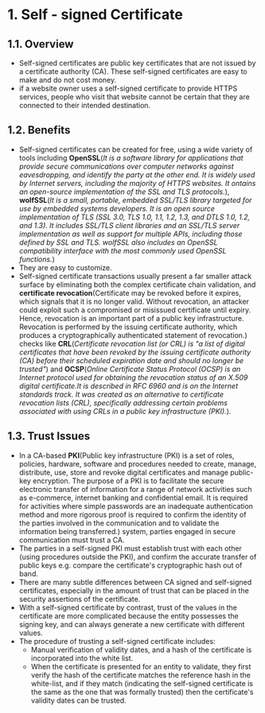 # 1. Self - signed Certificate
## 1.1. Overview 
- Self-signed certificates are public key certificates that are not issued by a   certificate authority (CA). These self-signed certificates are easy to make and do not cost money.
-  if a website owner uses a self-signed certificate to provide HTTPS services, people who visit that website cannot be certain that they are connected to their intended destination.
## 1.2. Benefits
- Self-signed certificates can be created for free, using a wide variety of tools including **OpenSSL**(*It is a software library for applications that provide secure communications over computer networks against eavesdropping, and identify the party at the other end. It is widely used by Internet servers, including the majority of HTTPS websites. It ontains an open-source implementation of the SSL and TLS protocols.*), **wolfSSL**(*It is a small, portable, embedded SSL/TLS library targeted for use by embedded systems developers. It is an open source implementation of TLS (SSL 3.0, TLS 1.0, 1.1, 1.2, 1.3, and DTLS 1.0, 1.2, and 1.3). It includes SSL/TLS client libraries and an SSL/TLS server implementation as well as support for multiple APIs, including those defined by SSL and TLS. wolfSSL also includes an OpenSSL compatibility interface with the most commonly used OpenSSL functions.*)
- They are easy to customize.
- Self-signed certificate transactions usually present a far smaller attack surface by eliminating both the complex certificate chain validation, and **certificate revocation**(Certificate may be revoked before it expires, which signals that it is no longer valid. Without revocation, an attacker could exploit such a compromised or misissued certificate until expiry. Hence, revocation is an important part of a public key infrastructure. Revocation is performed by the issuing certificate authority, which produces a cryptographically authenticated statement of revocation.) checks like **CRL**(*Certificate revocation list (or CRL) is "a list of digital certificates that have been revoked by the issuing certificate authority (CA) before their scheduled expiration date and should no longer be trusted"*) and **OCSP**(*Online Certificate Status Protocol (OCSP) is an Internet protocol used for obtaining the revocation status of an X.509 digital certificate.It is described in RFC 6960 and is on the Internet standards track. It was created as an alternative to certificate revocation lists (CRL), specifically addressing certain problems associated with using CRLs in a public key infrastructure (PKI).*).
## 1.3. Trust Issues
- In a CA-based **PKI**(Public key infrastructure (PKI) is a set of roles, policies, hardware, software and procedures needed to create, manage, distribute, use, store and revoke digital certificates and manage public-key encryption. The purpose of a PKI is to facilitate the secure electronic transfer of information for a range of network activities such as e-commerce, internet banking and confidential email. It is required for activities where simple passwords are an inadequate authentication method and more rigorous proof is required to confirm the identity of the parties involved in the communication and to validate the information being transferred.) system, parties engaged in secure communication must trust a CA.
- The parties in a self-signed PKI must establish trust with each other (using procedures outside the PKI), and confirm the accurate transfer of public keys e.g. compare the certificate's cryptographic hash out of band.
- There are many subtle differences between CA signed and self-signed certificates, especially in the amount of trust that can be placed in the security assertions of the certificate.
- With a self-signed certificate by contrast, trust of the values in the certificate are more complicated because the entity possesses the signing key, and can always generate a new certificate with different values.
- The procedure of trusting a self-signed certificate includes:
    - Manual verification of validity dates, and a hash of the certificate is incorporated into the white list.
    - When the certificate is presented for an entity to validate, they first verify the hash of the certificate matches the reference hash in the white-list, and if they match (indicating the self-signed certificate is the same as the one that was formally trusted) then the certificate's validity dates can be trusted.